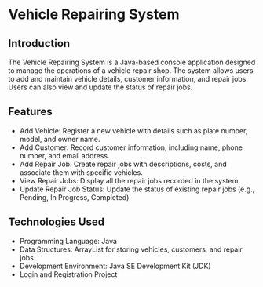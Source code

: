# Vehicle Repairing System

## Introduction
The Vehicle Repairing System is a Java-based console application designed to manage the operations of a vehicle repair shop. The system allows users to add and maintain vehicle details, customer information, and repair jobs. Users can also view and update the status of repair jobs.

## Features

- Add Vehicle: Register a new vehicle with details such as plate number, model, and owner name.
- Add Customer: Record customer information, including name, phone number, and email address.
- Add Repair Job: Create repair jobs with descriptions, costs, and associate them with specific vehicles.
- View Repair Jobs: Display all the repair jobs recorded in the system.
- Update Repair Job Status: Update the status of existing repair jobs (e.g., Pending, In Progress, Completed).


## Technologies Used
- Programming Language: Java
- Data Structures: ArrayList for storing vehicles, customers, and repair jobs
- Development Environment: Java SE Development Kit (JDK)
- Login and Registration Project
